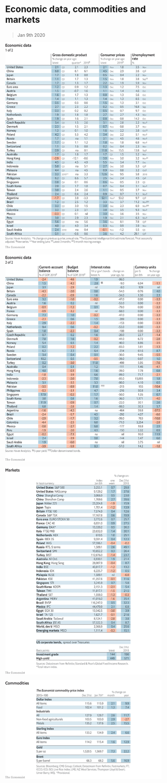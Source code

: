 ###### 

# Economic data, commodities and markets 

#####  

> Jan 9th 2020 

![image](images/20200111_INT101.png) 


![image](images/20200111_INT102.png) 


![image](images/20200111_INT201.png) 


![image](images/20200111_INT401.png) 


